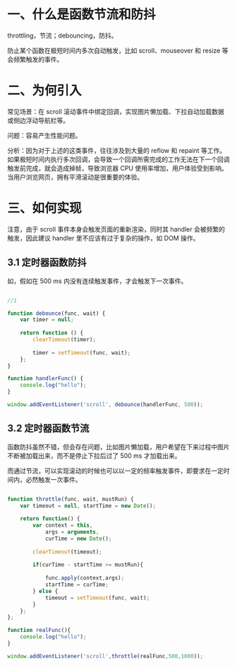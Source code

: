 
# 一、什么是函数节流和防抖

throttling，节流；debouncing，防抖。

防止某个函数在极短时间内多次自动触发，比如 scroll、mouseover 和 resize 等会频繁触发的事件。


# 二、为何引入

常见场景：在 scroll 滚动事件中绑定回调，实现图片懒加载、下拉自动加载数据或侧边浮动导航栏等。

问题：容易产生性能问题。

分析：因为对于上述的这类事件，往往涉及到大量的 reflow 和 repaint 等工作。如果极短时间内执行多次回调，会导致一个回调所需完成的工作无法在下一个回调触发前完成，就会造成掉帧，导致浏览器 CPU 使用率增加，用户体验受到影响。当用户浏览网页，拥有平滑滚动是很重要的体验。



# 三、如何实现

注意，由于 scroll 事件本身会触发页面的重新渲染，同时其 handler 会被频繁的触发，因此建议 handler 里不应该有过于复杂的操作，如 DOM 操作。

## 3.1 定时器函数防抖

如，假如在 500 ms 内没有连续触发事件，才会触发下一次事件。


```javascript

//1

function debounce(func, wait) {
	var timer = null;
	
	return function () {
		clearTimeout(timer);
		
		timer = setTimeout(func, wait);
	};
}

function handlerFunc() {
	console.log("hello");
}

window.addEventListener('scroll', debounce(handlerFunc, 500));

```

## 3.2 定时器函数节流

函数防抖虽然不错，但会存在问题，比如图片懒加载，用户希望在下来过程中图片不断被加载出来，而不是停止下拉后过了 500 ms 才加载出来。

而通过节流，可以实现滚动的时候也可以以一定的频率触发事件，即要求在一定时间内，必然触发一次事件。

```javascript

function throttle(func, wait, mustRun) {
    var timeout = null, startTime = new Date();
 
    return function() {
        var context = this,
            args = arguments,
            curTime = new Date();
 
        clearTimeout(timeout);
	
        if(curTime - startTime >= mustRun){
	
            func.apply(context,args);
            startTime = curTime;
        } else {
            timeout = setTimeout(func, wait);
        }
    };
};

function realFunc(){
    console.log("hello");
}

window.addEventListener('scroll',throttle(realFunc,500,1000));

```


